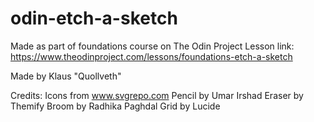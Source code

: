 # odin-etch-a-sketch

Made as part of foundations course on The Odin Project
Lesson link: https://www.theodinproject.com/lessons/foundations-etch-a-sketch

Made by Klaus "Quollveth"

Credits:
Icons from www.svgrepo.com
Pencil by Umar Irshad
Eraser by Themify
Broom by Radhika Paghdal
Grid by Lucide